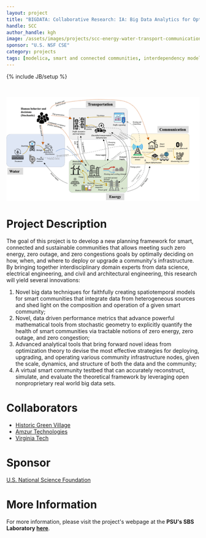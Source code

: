 ```yaml
---
layout: project
title: "BIGDATA: Collaborative Research: IA: Big Data Analytics for Optimized Planning of Smart, Sustainable, and Connected Communities"
handle: SCC
author_handle: kgh
image: /assets/images/projects/scc-energy-water-transport-communication.png
sponsor: "U.S. NSF CSE"
category: projects
tags: [modelica, smart and connected communities, interdependency modeling, open-source, energy, communication, water, transportation]
---
```

{% include JB/setup %}

&nbsp;

<img src="/assets/images/projects/scc-energy-water-transport-communication.png" alt="SCC Energy-Water-Transportation-Communication Systems" style="width:900px;"/>

# Project Description

The goal of this project is to develop a new planning framework for smart, connected and sustainable communities 
that allows meeting such zero energy, zero outage, and zero congestions goals by optimally deciding on how, when, 
and where to deploy or upgrade a community's infrastructure. By bringing together interdisciplinary domain experts 
from data science, electrical engineering, and civil and architectural engineering, this research will yield several innovations:

1. Novel big data techniques for faithfully creating spatiotemporal models for smart communities that integrate data from heterogeneous sources and shed light on the composition and operation of a given smart community;
2. Novel, data driven performance metrics that advance powerful mathematical tools from stochastic geometry to explicitly quantify the health of smart communities via tractable notions of zero energy, zero outage, and zero congestion;
3. Advanced analytical tools that bring forward novel ideas from optimization theory to devise the most effective strategies for deploying, upgrading, and operating various community infrastructure nodes, given the scale, dynamics, and structure of both the data and the community;
4. A virtual smart community testbed that can accurately reconstruct, simulate, and evaluate the theoretical framework by leveraging open nonproprietary real world big data sets.

# Collaborators

- [Historic Green Village](https://annamariaisland.com/blog/historic-green-village-anna-maria-island/)
- [Amzur Technologies](https://amzur.com/)
- [Virginia Tech](https://vt.edu/)

# Sponsor

[U.S. National Science Foundation](https://www.nsf.gov/awardsearch/showAward?AWD_ID=1633363)

# More Information

For more information, please visit the project's webpage at the **PSU's SBS Laboratory [here](https://sites.psu.edu/sbslab/research/city/nsf-bigdata-scc/)**.

